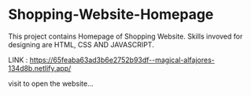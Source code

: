 # Shopping-Website-Homepage
This project contains Homepage of Shopping Website. Skills invoved for designing are HTML, CSS AND JAVASCRIPT.

LINK : https://65feaba63ad3b6e2752b93df--magical-alfajores-134d8b.netlify.app/ 

visit to open the website...
